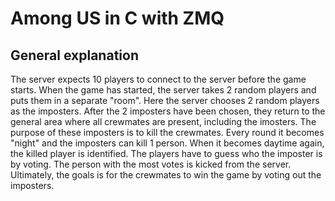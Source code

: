 # Among US in C with ZMQ

## General explanation

The server expects 10 players to connect to the server before the game starts. When the game has started, the server takes 2 random players and puts them in a separate "room". Here the server chooses 2 random players as the imposters. After the 2 imposters have been chosen, they return to the general area where all crewmates are present, including the imosters. The purpose of these imposters is to kill the crewmates. Every round it becomes "night" and the imposters can kill 1 person. When it becomes daytime again, the killed player is identified. The players have to guess who the imposter is by voting. The person with the most votes is kicked from the server. Ultimately, the goals is for the crewmates to win the game by voting out the imposters.
